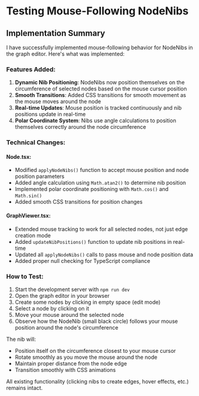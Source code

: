 # Testing Mouse-Following NodeNibs

## Implementation Summary

I have successfully implemented mouse-following behavior for NodeNibs in the graph editor. Here's what was implemented:

### Features Added:
1. **Dynamic Nib Positioning**: NodeNibs now position themselves on the circumference of selected nodes based on the mouse cursor position
2. **Smooth Transitions**: Added CSS transitions for smooth movement as the mouse moves around the node
3. **Real-time Updates**: Mouse position is tracked continuously and nib positions update in real-time
4. **Polar Coordinate System**: Nibs use angle calculations to position themselves correctly around the node circumference

### Technical Changes:

#### Node.tsx:
- Modified `applyNodeNibs()` function to accept mouse position and node position parameters
- Added angle calculation using `Math.atan2()` to determine nib position
- Implemented polar coordinate positioning with `Math.cos()` and `Math.sin()`
- Added smooth CSS transitions for position changes

#### GraphViewer.tsx:
- Extended mouse tracking to work for all selected nodes, not just edge creation mode
- Added `updateNibPositions()` function to update nib positions in real-time
- Updated all `applyNodeNibs()` calls to pass mouse and node position data
- Added proper null checking for TypeScript compliance

### How to Test:
1. Start the development server with `npm run dev`
2. Open the graph editor in your browser
3. Create some nodes by clicking in empty space (edit mode)
4. Select a node by clicking on it
5. Move your mouse around the selected node
6. Observe how the NodeNib (small black circle) follows your mouse position around the node's circumference

The nib will:
- Position itself on the circumference closest to your mouse cursor
- Rotate smoothly as you move the mouse around the node
- Maintain proper distance from the node edge
- Transition smoothly with CSS animations

All existing functionality (clicking nibs to create edges, hover effects, etc.) remains intact.
